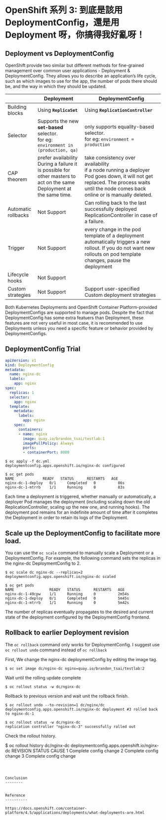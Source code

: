 
OpenShift 系列 3: 到底是該用 DeploymentConfig，還是用 Deployment 呀，你搞得我好亂呀！
================================================

Deployment vs DeploymentConfig
-----------------------

OpenShift provide two similar but different methods for fine-grained management over common user applications - Deployment & DeploymentConfig.
They allows you to describe an application’s life cycle, such as which images to use for the app, the number of pods there should be, and the way in which they should be updated. 



| | Deployment | DeploymentConfig |
|--|------------|------------------|
| Building blocks | Using **`ReplicaSet`** | Using **`ReplicationController`** |
| Selector | Supports the new **set-based** selector. <BR> for eg: `environment in (production, qa)`  | only supports equality-based selector. <BR> for eg: `environment = production`  |
| CAP theorem |prefer availability <BR> During a failure it is possible for other masters to act on the same Deployment at the same time. | take consistency over availability <BR> if a node running a deployer Pod goes down, it will not get replaced. The process waits until the node comes back online or is manually deleted.  |
| Automatic rollbacks | Not Support | Can rolling back to the last successfully deployed ReplicationController in case of a failure. |
| Trigger | Not Support | every change in the pod template of a deployment automatically triggers a new rollout. If you do not want new rollouts on pod template changes, pause the deployment |
| Lifecycle hooks | Not Support | |
| Custom strategies | Not Support | Support user-specified Custom deployment strategies |


Both Kubernetes Deployments and OpenShift Container Platform-provided DeploymentConfigs are supported to manage pods. Despite the fact that DeploymentConfig has some extra featuers than Deployment, these features are not very useful in most case, it is recommended to use Deployments unless you need a specific feature or behavior provided by DeploymentConfigs.


DeploymentConfig Trial
-----------------------

```YAML
apiVersion: v1
kind: DeploymentConfig
metadata:
  name: nginx-dc
  labels:
    app: nginx
spec:
  replicas: 1
  selector:
    app: nginx
  template:
    metadata:
      labels:
        app: nginx
    spec:
      containers:
      - name: nginx
        image: quay.io/brandon_tsai/testlab:1
        imagePullPolicy: Always
        ports:
        - containerPort: 8080
```

```
$ oc apply -f dc.yml
deploymentconfig.apps.openshift.io/nginx-dc configured

$ oc get pods
NAME             READY   STATUS      RESTARTS   AGE
nginx-dc-1-deploy   0/1     Completed   0          86s
nginx-dc-1-mtrrb    1/1     Running     0          83s
```


Each time a deployment is triggered, whether manually or automatically, a deployer Pod manages the deployment (including scaling down the old ReplicationController, scaling up the new one, and running hooks). The deployment pod remains for an indefinite amount of time after it completes the Deployment in order to retain its logs of the Deployment. 


Scale up the DeploymentConfig to facilitate more load.
----------------------------------------------

You can use the `oc scale` command to manually scale a Deployment or a DeploymentConfig. For example, the following command sets the replicas in the nginx-dc DeploymentConfig to 2.

```
$ oc scale dc nginx-dc --replicas=2
deploymentconfig.apps.openshift.io/nginx-dc scaled

$ oc get pods
NAME                READY   STATUS      RESTARTS   AGE
nginx-dc-1-49cpw    1/1     Running     0          2m54s
nginx-dc-1-deploy   0/1     Completed   0          5m45s
nginx-dc-1-mtrrb    1/1     Running     0          5m42s
```

The number of replicas eventually propagates to the desired and current state of the deployment configured by the DeploymentConfig frontend.



Rollback to earlier Deployment revision 
-----------------------------------------

The `oc rollback` command only works for DeploymentConfig.
I suggest use `oc rollout undo` command instead of `oc rollback`

First, We change the nginx-dc deploymentConfig by editing the image tag.

```
$ oc set image dc/nginx-dc nginx=quay.io/brandon_tsai/testlab:2
```

Wait until the rolling update complete

```
$ oc rollout status -w dc/nginx-dc
```

Rollback to previous version and wait unit the rollback finish.

```
$ oc rollout undo --to-revision=1 dc/nginx/dc
deploymentconfig.apps.openshift.io/nginx-dc deployment #3 rolled back to nginx-dc-1

$ oc rollout status -w dc/nginx-dc
replication controller "nginx-dc-3" successfully rolled out
```

Check the rollout history.

$ oc rollout history dc/nginx-dc
deploymentconfig.apps.openshift.io/nginx-dc 
REVISION	STATUS		CAUSE
1		Complete	config change
2		Complete	config change
3		Complete	config change
```



Conclusion
--------


Reference
----------

https://docs.openshift.com/container-platform/4.5/applications/deployments/what-deployments-are.html